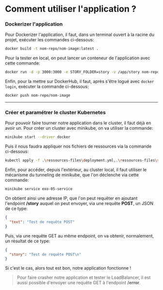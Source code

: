 # Comment utiliser l'application ?

### Dockerizer l'application

Pour Dockerizer l'application, il faut, dans un terminal ouvert à la racine du projet, exécuter les commandes ci-dessous: 

```bash
docker build -t nom-repo/nom-image:latest .
```

Pour la tester en local, on peut lancer un conteneur de l'application avec cette commande: 

```bash
docker run -d -p 3000:3000 -e STORY_FOLDER=story -v /app/story nom-repo/nom-image
```

Enfin, pour la mettre sur DockerHub, il faut, après s'être logué avec `docker login`, exécuter la commande ci-dessous: 

```bash
docker push nom-repo/nom-image
```

---

### Créer et paramétrer le cluster Kubernetes

Pour pouvoir faire tourner notre application dans le cluster, il faut déjà en avoir un. Pour créer un cluster avec minikube, on va utiliser la commande:

```bash
minikube start --driver docker
```

Puis il nous faudra appliquer nos fichiers de ressources via la commande ci-dessous: 

```bash
kubectl apply -f .\ressources-files\deployment.yml,.\ressources-files\service.yml,.\ressources-files\environment.yml
```

Enfin, pour accéder, depuis l'extérieur, au cluster local, il faut utiliser le mécanisme du tunneling de minikube, que l'on déclenche via cette commande:

```bash
minikube service exo-05-service
```

On obtient ainsi une adresse IP, que l'on peut requêter en ajoutant l'endpoint **/story** auquel on peut envoyer, via une requête **POST**, un JSON de ce type:

```json
{
  "text": "Test de requête POST"
}
```

Puis, via une requête GET au même endpoint, on va obtenir, normalement, un résultat de ce type: 

```json
{
  "story": "Test de requête POST\n"
}
```

Si c'est le cas, alors tout est bon, notre application fonctionne ! 

> Pour faire crasher notre application et tester le LoadBalancer, il est aussi possible d'envoyer une requête GET à l'endpoint **/error**.
